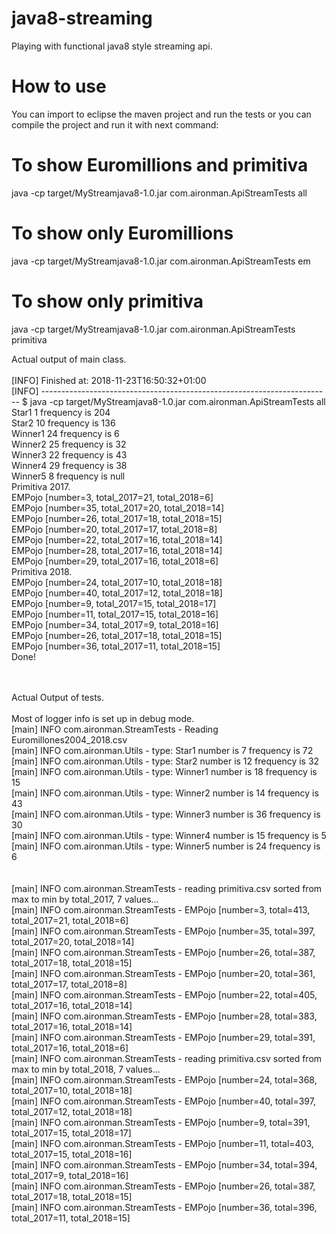 # java8-streaming
Playing with functional java8 style streaming api. <br />

# How to use <br />
You can import to eclipse the maven project and run the tests or you can compile the project and run it with next command: <br />

# To show Euromillions and primitiva <br />
java -cp target/MyStreamjava8-1.0.jar com.aironman.ApiStreamTests all  <br />

# To show only Euromillions <br />
java -cp target/MyStreamjava8-1.0.jar com.aironman.ApiStreamTests em  <br />

# To show only primitiva <br />
java -cp target/MyStreamjava8-1.0.jar com.aironman.ApiStreamTests primitiva  <br />

Actual output of main class. <br />
<br />
[INFO] Finished at: 2018-11-23T16:50:32+01:00 <br />
[INFO] ------------------------------------------------------------------------
$ java -cp target/MyStreamjava8-1.0.jar com.aironman.ApiStreamTests all <br />
Star1  1 frequency is 204 <br />
Star2  10 frequency is 136 <br />
Winner1  24 frequency is 6 <br />
Winner2  25 frequency is 32 <br />
Winner3  22 frequency is 43 <br />
Winner4  29 frequency is 38 <br />
Winner5  8 frequency is null <br />
Primitiva 2017.  <br />
EMPojo [number=3, total_2017=21, total_2018=6]  <br />
EMPojo [number=35, total_2017=20, total_2018=14] <br />
EMPojo [number=26, total_2017=18, total_2018=15] <br />
EMPojo [number=20, total_2017=17, total_2018=8] <br />
EMPojo [number=22, total_2017=16, total_2018=14] <br />
EMPojo [number=28, total_2017=16, total_2018=14] <br />
EMPojo [number=29, total_2017=16, total_2018=6] <br />
Primitiva 2018.  <br />
EMPojo [number=24, total_2017=10, total_2018=18] <br />
EMPojo [number=40, total_2017=12, total_2018=18] <br />
EMPojo [number=9, total_2017=15, total_2018=17] <br />
EMPojo [number=11, total_2017=15, total_2018=16] <br />
EMPojo [number=34, total_2017=9, total_2018=16] <br />
EMPojo [number=26, total_2017=18, total_2018=15] <br />
EMPojo [number=36, total_2017=11, total_2018=15] <br />
Done! <br />
 <br />
 <br />

Actual Output of tests. <br />
<br />
Most of logger info is set up in debug mode.
 <br />
 [main] INFO com.aironman.StreamTests - Reading Euromillones2004_2018.csv <br />
[main] INFO com.aironman.Utils - type: Star1  number is 7 frequency is 72 <br />
[main] INFO com.aironman.Utils - type: Star2  number is 12 frequency is 32 <br />
[main] INFO com.aironman.Utils - type: Winner1  number is 18 frequency is 15 <br />
[main] INFO com.aironman.Utils - type: Winner2  number is 14 frequency is 43 <br />
[main] INFO com.aironman.Utils - type: Winner3  number is 36 frequency is 30 <br />
[main] INFO com.aironman.Utils - type: Winner4  number is 15 frequency is 5 <br />
[main] INFO com.aironman.Utils - type: Winner5  number is 24 frequency is 6 <br />
 <br />
  <br />
[main] INFO com.aironman.StreamTests - reading primitiva.csv sorted from max to min by total_2017, 7 values...  <br />
[main] INFO com.aironman.StreamTests - EMPojo [number=3, total=413, total_2017=21, total_2018=6]  <br />
[main] INFO com.aironman.StreamTests - EMPojo [number=35, total=397, total_2017=20, total_2018=14]  <br />
[main] INFO com.aironman.StreamTests - EMPojo [number=26, total=387, total_2017=18, total_2018=15]  <br />
[main] INFO com.aironman.StreamTests - EMPojo [number=20, total=361, total_2017=17, total_2018=8]  <br />
[main] INFO com.aironman.StreamTests - EMPojo [number=22, total=405, total_2017=16, total_2018=14]  <br />
[main] INFO com.aironman.StreamTests - EMPojo [number=28, total=383, total_2017=16, total_2018=14]  <br />
[main] INFO com.aironman.StreamTests - EMPojo [number=29, total=391, total_2017=16, total_2018=6]  <br />
[main] INFO com.aironman.StreamTests - reading primitiva.csv sorted from max to min by total_2018, 7 values...  <br />
[main] INFO com.aironman.StreamTests - EMPojo [number=24, total=368, total_2017=10, total_2018=18]  <br />
[main] INFO com.aironman.StreamTests - EMPojo [number=40, total=397, total_2017=12, total_2018=18]  <br />
[main] INFO com.aironman.StreamTests - EMPojo [number=9, total=391, total_2017=15, total_2018=17]  <br />
[main] INFO com.aironman.StreamTests - EMPojo [number=11, total=403, total_2017=15, total_2018=16]  <br />
[main] INFO com.aironman.StreamTests - EMPojo [number=34, total=394, total_2017=9, total_2018=16]  <br />
[main] INFO com.aironman.StreamTests - EMPojo [number=26, total=387, total_2017=18, total_2018=15]  <br />
[main] INFO com.aironman.StreamTests - EMPojo [number=36, total=396, total_2017=11, total_2018=15]  <br />
  <br />  
  <br />

